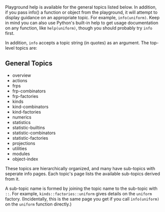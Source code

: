 Playground help is available for the general topics listed below. In
addition, if you pass info() a function or object from the playground,
it will attempt to display guidance on an appropriate topic. For
example, `info(uniform)`. Keep in mind you can also use Python's
built-in help to get usage documentation on any function, like
`help(uniform)`, though you should probably try `info` first.

In addition, `info` accepts a topic string (in quotes) as an argument.
The top-level topics are:

General Topics
--------------
+ overview
+ actions
+ frps
+ frp-combinators
+ frp-factories
+ kinds
+ kind-combinators
+ kind-factories
+ numerics
+ statistics
+ statistic-builtins
+ statistic-combinators
+ statistic-factories
+ projections
+ utilities
+ modules
+ object-index

These topics are hierarchically organized, and many have
sub-topics with seperate info pages. Each topic's page
lists the available sub-topics derived from it.

A sub-topic name is formed by joining the topic name to the sub-topic
with `::`. For example, `kinds::factories::uniform` gives details on
the `uniform` factory. (Incidentally, this is the same page you get
if you call `info(uniform)` on the `uniform` function directly.)



